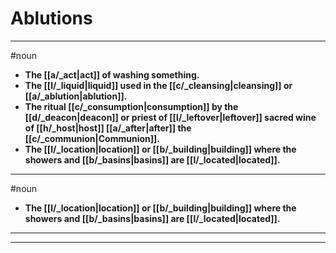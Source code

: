 # Ablutions
---
#noun
- **The [[a/_act|act]] of washing something.**
- **The [[l/_liquid|liquid]] used in the [[c/_cleansing|cleansing]] or [[a/_ablution|ablution]].**
- **The ritual [[c/_consumption|consumption]] by the [[d/_deacon|deacon]] or priest of [[l/_leftover|leftover]] sacred wine of [[h/_host|host]] [[a/_after|after]] the [[c/_communion|Communion]].**
- **The [[l/_location|location]] or [[b/_building|building]] where the showers and [[b/_basins|basins]] are [[l/_located|located]].**
---
#noun
- **The [[l/_location|location]] or [[b/_building|building]] where the showers and [[b/_basins|basins]] are [[l/_located|located]].**
---
---
